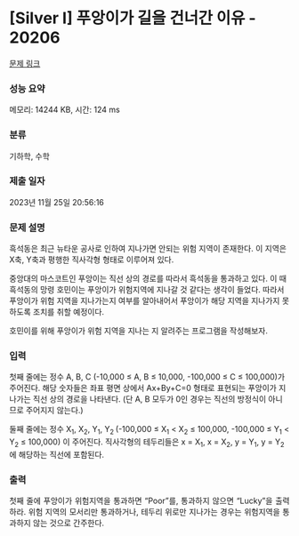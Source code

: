 # [Silver I] 푸앙이가 길을 건너간 이유 - 20206 

[문제 링크](https://www.acmicpc.net/problem/20206) 

### 성능 요약

메모리: 14244 KB, 시간: 124 ms

### 분류

기하학, 수학

### 제출 일자

2023년 11월 25일 20:56:16

### 문제 설명

<p>흑석동은 최근 뉴타운 공사로 인하여 지나가면 안되는 위험 지역이 존재한다. 이 지역은 X축, Y축과 평행한 직사각형 형태로 이루어져 있다.</p>

<p>중앙대의 마스코트인 푸앙이는 직선 상의 경로를 따라서 흑석동을 통과하고 있다. 이 때 흑석동의 망령 호민이는 푸앙이가 위험지역에 지나갈 것 같다는 생각이 들었다. 따라서 푸앙이가 위험 지역을 지나가는지 여부를 알아내어서 푸앙이가 해당 지역을 지나가지 못하도록 조치를 취할 예정이다.</p>

<p>호민이를 위해 푸앙이가 위험 지역을 지나는 지 알려주는 프로그램을 작성해보자.</p>

### 입력 

 <p>첫째 줄에는 정수 A, B, C (-10,000 ≤ A, B ≤ 10,000, -100,000 ≤ C ≤ 100,000)가 주어진다. 해당 숫자들은 좌표 평면 상에서 Ax+By+C=0 형태로 표현되는 푸앙이가 지나가는 직선 상의 경로을 나타낸다. (단 A, B 모두가 0인 경우는 직선의 방정식이 아니므로 주어지지 않는다.)</p>

<p>둘째 줄에는 정수 X<sub>1</sub>, X<sub>2</sub>, Y<sub>1</sub>, Y<sub>2 </sub>(-100,000 ≤ X<sub>1</sub> < X<sub>2</sub> ≤ 100,000, -100,000 ≤ Y<sub>1</sub> < Y<sub>2</sub> ≤ 100,000) 이 주어진다. 직사각형의 테두리들은 x = X<sub>1</sub>, x = X<sub>2</sub>, y = Y<sub>1</sub>, y = Y<sub>2 </sub>에 해당하는 직선에 포함된다.</p>

### 출력 

 <p style="text-align:justify; margin-bottom:11px">첫째 줄에 푸앙이가 위험지역을 통과하면 “Poor”를, 통과하지 않으면 “Lucky”을 출력하라. 위험 지역의 모서리만 통과하거나, 테두리 위로만 지나가는 경우는 위험지역을 통과하지 않는 것으로 간주한다.</p>

